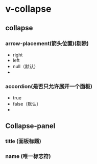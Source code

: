 # v-collapse 

## collapse 

### arrow-placement(箭头位置)(**剔除**)

- right
- left
- null（默认）
- 
### accordion(是否只允许展开一个面板)

- true
- false（默认）
- 
## Collapse-panel

### title (面板标题)
### name (唯一标志符)
